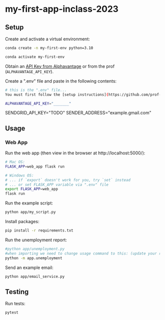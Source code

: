 # my-first-app-inclass-2023
## Setup

Create and activate a virtual environment:

```sh
conda create -n my-first-env python=3.10

conda activate my-first-env
```
Obtain an [API Key from Alphavantage](https://www.alphavantage.co/support/#api-key) or from the prof (`ALPHAVANTAGE_API_KEY`).

Create a ".env" file and paste in the following contents:

```sh
# this is the ".env" file...
You must first follow the [setup instructions](https://github.com/prof-rossetti/intro-to-python/blob/main/notes/python/packages/sendgrid.md) to create an account, verify your account, setup a single sender, and obtain an API Key.

ALPHAVANTAGE_API_KEY="_______"
```
SENDGRID_API_KEY="TODO"
SENDER_ADDRESS="example.gmail.com"

## Usage

### Web App

Run the web app (then view in the browser at http://localhost:5000/):

```sh
# Mac OS:
FLASK_APP=web_app flask run

# Windows OS:
# ... if `export` doesn't work for you, try `set` instead
# ... or set FLASK_APP variable via ".env" file
export FLASK_APP=web_app
flask run
```

Run the example script:

```sh
python app/my_script.py
```

Install packages:
```sh
pip install -r requirements.txt
```

Run the unemployment report:
```sh
#python app/unemployment.py
#when importing we need to change usage command to this: (update your readme accordingly):
python -m app.unemployment
```
Send an example email:
```sh
python app/email_service.py
```

## Testing

Run tests:

```sh
pytest
```